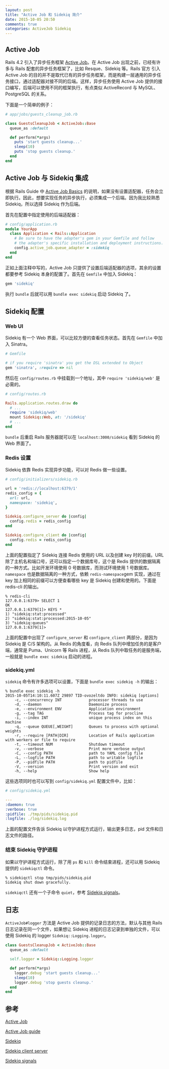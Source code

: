 ```yaml
---
layout: post
title: "Active Job 和 Sidekiq 简介"
date: 2015-10-05 20:50
comments: true
categories: ActiveJob Sidekiq
---
```


## Active Job

Rails 4.2 引入了异步任务框架 [Active Job][active_job]。在 Active Job 出现之前，已经有许多与 Rails 配套的异步任务框架了，比如 Resque、Sidekiq 等。Rails 官方 引入 Active Job 的目的并不是取代已有的异步任务框架，而是构建一层通用的异步任务接口，通过适配器对接不同的后端。这样，异步任务使用 Active Job 提供的接口编写，后端可以使用不同的框架执行，有点类似 ActiveRecord 与 MySQL、PostgreSQL 的关系。

下面是一个简单的例子：

``` ruby
# app/jobs/guests_cleanup_job.rb

class GuestsCleanupJob < ActiveJob::Base
  queue_as :default

  def perform(*args)
    puts 'start guests cleanup...'
    sleep(10)
    puts 'stop guests cleanup.'
  end
end
```

## Active Job 与 Sidekiq 集成

根据 Rails Guide 中 [Active Job Basics][guide] 的说明，如果没有设置适配器，任务会立即执行。因此，想要实现任务的异步执行，必须集成一个后端。因为我比较熟悉 Sidekiq，所以选择 Sidekiq 作为后端。

首先在配置中指定使用的后端适配器：

``` ruby
# config/application.rb
module YourApp
  class Application < Rails::Application
    # Be sure to have the adapter's gem in your Gemfile and follow
    # the adapter's specific installation and deployment instructions.
    config.active_job.queue_adapter = :sidekiq
  end
end
```

正如上面注释中写的，Active Job 只提供了设置后端适配器的选项，其余的设置都要参考 Sidekiq 本身的配置了。首先在 `Gemfile` 中加入 Sidekiq：

``` ruby
gem 'sidekiq'
```

执行 `bundle` 后就可以用 `bundle exec sidekiq` 启动 Sidekiq 了。

## Sidekiq 配置

### Web UI

Sidekiq 有一个 Web 界面，可以比较方便的查看任务状态。首先在 `Gemfile` 中加入 Sinatra。

``` ruby
# Gemfile

# if you require 'sinatra' you get the DSL extended to Object
gem 'sinatra', :require => nil
```

然后在 `config/routes.rb` 中挂载到一个地址，其中 `require 'sidekiq/web'` 是必需的。

``` ruby
# config/routes.rb

Rails.application.routes.draw do
  # ...
  require 'sidekiq/web'
  mount Sidekiq::Web, at: '/sidekiq'
  # ...
end
```

`bundle` 后重启 Rails 服务器就可以在 `localhost:3000/sidekiq` 看到 Sidekiq 的 Web 界面了。

### Redis 设置

Sidekiq 依靠 Redis 实现异步功能，可以对 Redis 做一些设置。

``` ruby
# config/initializers/sidekiq.rb

url = 'redis://localhost:6379/1'
redis_config = {
  url: url,
  namespace: 'sidekiq',
}

Sidekiq.configure_server do |config|
  config.redis = redis_config
end

Sidekiq.configure_client do |config|
  config.redis = redis_config
end
```

上面的配置指定了 Sidekiq 连接 Redis 使用的 URL 以及创建 key 时的前缀。URL 除了主机名和端口号，还可以指定一个数据库号，这个是 Redis 提供的数据隔离的一种方式。比如开发环境使用 0 号数据库，而测试环境使用 1 号数据库。`namespace` 也是数据隔离的一种方式，依赖 `redis-namespace`gem 实现，通过在 key 加上相同的前缀可以方便查看哪些 key 是 Sidekiq 创建和使用的。下面是 redis-cli 的输出。

```
% redis-cli
127.0.0.1:6379> SELECT 1
OK
127.0.0.1:6379[1]> KEYS *
1) "sidekiq:stat:processed"
2) "sidekiq:stat:processed:2015-10-05"
3) "sidekiq:queues"
127.0.0.1:6379[1]>
```

上面的配置中出现了 `configure_server` 和 `configure_client` 两部分，是因为 Sidekiq 是 C/S 架构的。从 Redis 的角度看，向 Redis 队列中增加任务的是客户端，通常是 Puma、Unicorn 等 Rails 进程，从 Redis 队列中取任务的是服务端，一般就是 `bundle exec sidekiq` 启动的进程。

### sidekiq.yml

`sidekiq` 命令有许多选项可以设置，下面是 `bundle exec sidekiq -h` 的输出：

```
% bundle exec sidekiq -h
2015-10-05T14:10:11.607Z 29897 TID-ovozeltdo INFO: sidekiq [options]
    -c, --concurrency INT            processor threads to use
    -d, --daemon                     Daemonize process
    -e, --environment ENV            Application environment
    -g, --tag TAG                    Process tag for procline
    -i, --index INT                  unique process index on this machine
    -q, --queue QUEUE[,WEIGHT]       Queues to process with optional weights
    -r, --require [PATH|DIR]         Location of Rails application with workers or file to require
    -t, --timeout NUM                Shutdown timeout
    -v, --verbose                    Print more verbose output
    -C, --config PATH                path to YAML config file
    -L, --logfile PATH               path to writable logfile
    -P, --pidfile PATH               path to pidfile
    -V, --version                    Print version and exit
    -h, --help                       Show help
```

这些选项同时也可以写到 `config/sidekiq.yml` 配置文件中，比如：

``` yml
# config/sidekiq.yml

---
:daemon: true
:verbose: true
:pidfile: ./tmp/pids/sidekiq.pid
:logfile: ./log/sidekiq.log
```

上面的配置文件告诉 Sidekiq 以守护进程方式运行，输出更多日志，pid 文件和日志文件的路径。

### 结束 Sidekiq 守护进程

如果以守护进程方式运行，除了用 `ps` 和 `kill` 命令结束进程，还可以用 Sidekiq 提供的 `sidekiqctl` 命令。

```
% sidekiqctl stop tmp/pids/sidekiq.pid
Sidekiq shut down gracefully.
```

`sidekiqctl` 还有一个子命令 `quiet`，参考 [Sidekiq signals][sidekiq_signals]。

## 日志
`ActiveJob#logger` 方法是 Active Job 提供的记录日志的方法，默认与其他 Rails 日志记录在同一个文件，如果想让 Sidekiq 进程的日志记录到单独的文件，可以使用 Sidekiq 的 logger `Sidekiq::Logging.logger`。

``` ruby
class GuestsCleanupJob < ActiveJob::Base
  queue_as :default

  self.logger = Sidekiq::Logging.logger

  def perform(*args)
    logger.debug 'start guests cleanup...'
    sleep(10)
    logger.debug 'stop guests cleanup.'
  end
end
```

## 参考

[Active Job][active_job]

[Active Job guide][guide]

[Sidekiq][sidekiq]

[Sidekiq client server][sidekiq_client_server]

[Sidekiq signals][sidekiq_signals]


[active_job]: https://github.com/rails/rails/tree/master/activejob
[guide]: http://guides.rubyonrails.org/active_job_basics.html
[sidekiq]: https://github.com/mperham/sidekiq
[sidekiq_client_server]: https://github.com/mperham/sidekiq/issues/638
[sidekiq_signals]: https://github.com/mperham/sidekiq/wiki/Signals
